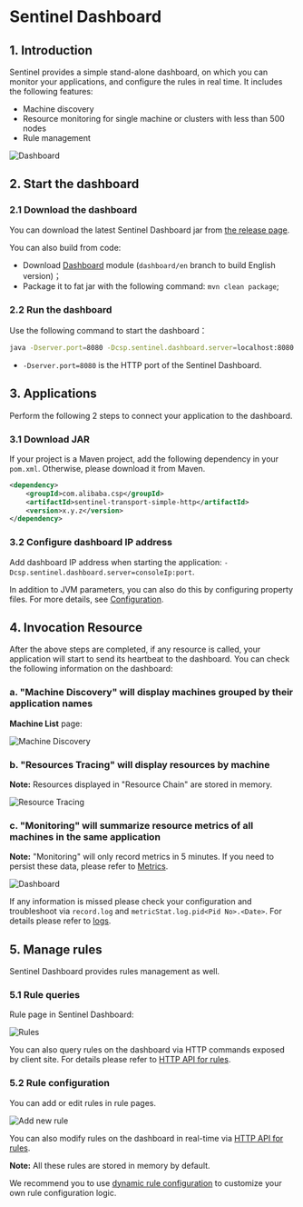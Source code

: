 # Sentinel Dashboard

## 1. Introduction

Sentinel provides a simple stand-alone dashboard, on which you can monitor your applications, and configure the rules in real time. It includes the following features:

- Machine discovery
- Resource monitoring for single machine or clusters with less than 500 nodes
- Rule management

![Dashboard](https://user-images.githubusercontent.com/9434884/47999307-208a7680-e13d-11e8-8431-f13fda939f91.png)

## 2. Start the dashboard

### 2.1 Download the dashboard

You can download the latest Sentinel Dashboard jar from [the release page](https://github.com/alibaba/Sentinel/releases).

You can also build from code:

- Download [Dashboard](https://github.com/alibaba/Sentinel/tree/master/sentinel-dashboard) module (`dashboard/en` branch to build English version)；
- Package it to fat jar with the following command: `mvn clean package`;

### 2.2 Run the dashboard

Use the following command to start the dashboard：

```bash
java -Dserver.port=8080 -Dcsp.sentinel.dashboard.server=localhost:8080 -Dproject.name=sentinel-dashboard -jar sentinel-dashboard.jar
```

- `-Dserver.port=8080` is the HTTP port of the Sentinel Dashboard.

## 3. Applications

Perform the following 2 steps to connect your application to the dashboard. 

### 3.1 Download JAR
If your project is a Maven project, add the following dependency in your `pom.xml`. Otherwise, please download it from Maven.

```xml
<dependency>
    <groupId>com.alibaba.csp</groupId>
    <artifactId>sentinel-transport-simple-http</artifactId>
    <version>x.y.z</version>
</dependency>
```

### 3.2 Configure dashboard IP address

Add dashboard IP address when starting the application: `-Dcsp.sentinel.dashboard.server=consoleIp:port`.

In addition to JVM parameters, you can also do this by configuring property files. For more details, see [Configuration](https://github.com/alibaba/Sentinel/wiki/%E5%90%AF%E5%8A%A8%E9%85%8D%E7%BD%AE%E9%A1%B9).

## 4. Invocation Resource

After the above steps are completed, if any resource is called, your application will start to send its heartbeat to the dashboard. You can check the following information on the dashboard:

### a. "Machine Discovery" will display machines grouped by their application names

**Machine List** page:

![Machine Discovery](https://user-images.githubusercontent.com/9434884/47998981-f84e4800-e13b-11e8-9e1d-04f0958b58b1.png)

### b. "Resources Tracing" will display resources by machine

**Note:** Resources displayed in "Resource Chain" are stored in memory.

![Resource Tracing](https://user-images.githubusercontent.com/9434884/48124680-ded20b00-e2b7-11e8-9e16-382746316ce0.png)

### c. "Monitoring" will summarize resource metrics of all machines in the same application

**Note:** "Monitoring" will only record metrics in 5 minutes. If you need to persist these data, please refer to [Metrics](https://github.com/alibaba/Sentinel/wiki/Metrics#history-resource-metrics).

![Dashboard](https://user-images.githubusercontent.com/9434884/47999307-208a7680-e13d-11e8-8431-f13fda939f91.png)

If any information is missed please check your configuration and troubleshoot via `record.log` and `metricStat.log.pid<Pid No>.<Date>`. For details please refer to [logs](https://github.com/alibaba/Sentinel/wiki/Logs).

## 5. Manage rules

Sentinel Dashboard provides rules management as well.

### 5.1 Rule queries

Rule page in Sentinel Dashboard:

![Rules](https://user-images.githubusercontent.com/9434884/47999114-7b6f9e00-e13c-11e8-9d78-9b937027e608.png)

You can also query rules on the dashboard via HTTP commands exposed by client site. For details please refer to
 [HTTP API for rules](https://github.com/alibaba/Sentinel/wiki/How-to-Use#http-commands-for-rules).

### 5.2 Rule configuration

You can add or edit rules in rule pages.

![Add new rule](https://user-images.githubusercontent.com/9434884/48175515-5b5ffa80-e347-11e8-9dc0-c4f222768737.png)

You can also modify rules on the dashboard in real-time via [HTTP API for rules](https://github.com/alibaba/Sentinel/wiki/How-to-Use#http-commands-for-rules).

**Note:** All these rules are stored in memory by default.

We recommend you to use [dynamic rule configuration](https://github.com/alibaba/Sentinel/wiki/Dynamic-Rule-Configuration) to customize your own rule configuration logic.